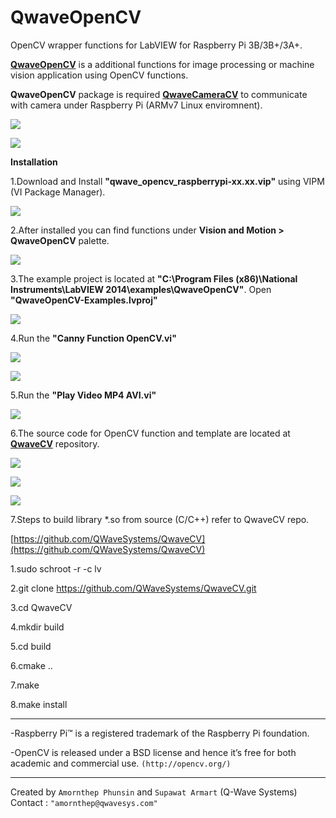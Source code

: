 # QwaveOpenCV

OpenCV wrapper functions for LabVIEW for Raspberry Pi 3B/3B+/3A+.

[**QwaveOpenCV**](https://github.com/QWaveSystems/QwaveOpenCV-Examples) is a additional functions for image processing or machine vision application using OpenCV functions. 

**QwaveOpenCV** package is required [**QwaveCameraCV**](https://github.com/QWaveSystems/QwaveCameraCV) to communicate with camera under Raspberry Pi (ARMv7 Linux enviromnent).

![](http://ftp.qwavesys.com/tmp_pics/QwaveOpenCV-06.png)

![](http://ftp.qwavesys.com/tmp_pics/QwaveOpenCV-09.png)

**Installation**

1.Download and Install **"qwave_opencv_raspberrypi-xx.xx.vip"** using VIPM (VI Package Manager).

![](http://ftp.qwavesys.com/tmp_pics/QwaveOpenCV-08.png)

2.After installed you can find functions under **Vision and Motion > QwaveOpenCV** palette.

![](http://ftp.qwavesys.com/tmp_pics/QwaveOpenCV-00.png)

3.The example project is located at **"C:\Program Files (x86)\National Instruments\LabVIEW 2014\examples\QwaveOpenCV"**. Open **"QwaveOpenCV-Examples.lvproj"**

![](http://ftp.qwavesys.com/tmp_pics/QwaveOpenCV-04.png)

4.Run the **"Canny Function OpenCV.vi"**

![](http://ftp.qwavesys.com/tmp_pics/QwaveOpenCV-05.png)

![](http://ftp.qwavesys.com/tmp_pics/QwaveOpenCV-06.png)

5.Run the **"Play Video MP4 AVI.vi"**

![](http://ftp.qwavesys.com/tmp_pics/QwaveOpenCV-07.png)

6.The source code for OpenCV function and template are located at [**QwaveCV**](https://github.com/QWaveSystems/QwaveCV) repository.

![](http://ftp.qwavesys.com/tmp_pics/QwaveOpenCV-10.png)

![](http://ftp.qwavesys.com/tmp_pics/QwaveOpenCV-02.png)

![](http://ftp.qwavesys.com/tmp_pics/QwaveOpenCV-03.png)

7.Steps to build library *.so from source (C/C++) refer to QwaveCV repo.

[https://github.com/QWaveSystems/QwaveCV](https://github.com/QWaveSystems/QwaveCV)

  1.sudo schroot -r -c lv

  2.git clone https://github.com/QWaveSystems/QwaveCV.git

  3.cd QwaveCV

  4.mkdir build

  5.cd build

  6.cmake ..

  7.make

  8.make install

-----------------------------------------------------------------

-Raspberry Pi™ is a registered trademark of the Raspberry Pi foundation.

-OpenCV is released under a BSD license and hence it’s free for both academic and commercial use. `(http://opencv.org/)`

------------------------------------------------------------------
Created by `Amornthep Phunsin` and `Supawat Armart` (Q-Wave Systems)
Contact : `"amornthep@qwavesys.com"`
